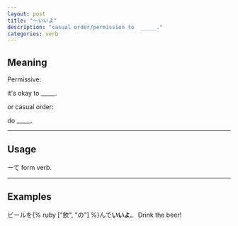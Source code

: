 ```yaml
---
layout: post
title: "〜いいよ"
description: "casual order/permission to  _____."
categories: verb
---
```


## Meaning

Permissive:

it's okay to  _____.

or casual order:

do  _____.

---

## Usage

ーて form verb.

---

## Examples

ビールを{% ruby ["飲", "の"] %}んで**いいよ**。
Drink the beer!